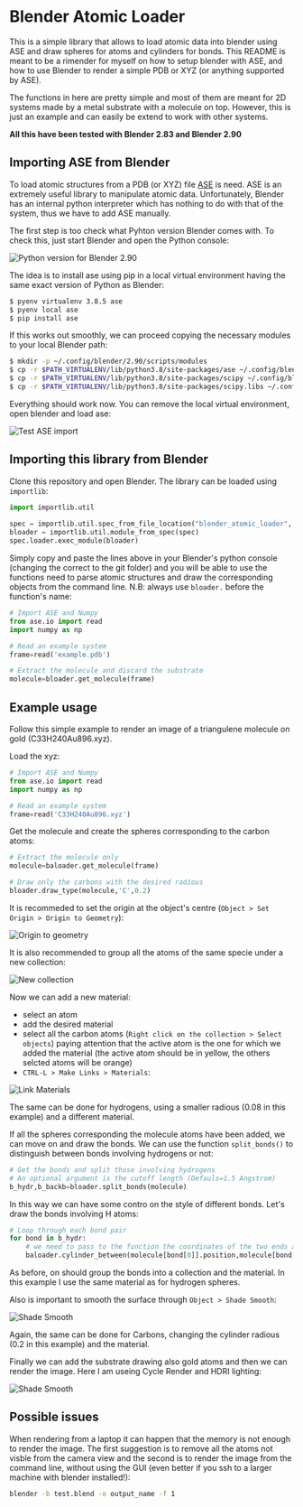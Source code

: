 # Blender Atomic Loader

This is a simple library that allows to load atomic data into blender using ASE and draw spheres for atoms and cylinders for bonds. This README is meant to be a rimender for myself on how to setup blender with ASE, and how to use Blender to render a simple PDB or XYZ (or anything supported by ASE). 

The functions in here are pretty simple and most of them are meant for 2D systems made by a metal substrate with a molecule on top. However, this is just an example and can easily be extend to work with other systems.

**All this have been tested with Blender 2.83 and Blender 2.90**

## Importing ASE from Blender

To load atomic structures from a PDB (or XYZ) file [ASE](https://wiki.fysik.dtu.dk/ase/) is need. ASE is an extremely useful library to manipulate atomic data. Unfortunately, Blender has an internal python interpreter which has nothing to do with that of the system, thus we have to add ASE manually.

The first step is too check what Pyhton version Blender comes with. To check this, just start Blender and open the Python console:

![Python version for Blender 2.90](.imgs_readme/python_version.png)

The idea is to install ase using pip in a local virtual environment having the same exact version of Python as Blender:

```bash
$ pyenv virtualenv 3.8.5 ase
$ pyenv local ase
$ pip install ase
```

If this works out smoothly, we can proceed copying the necessary modules to your local Blender path:


```bash
$ mkdir -p ~/.config/blender/2.90/scripts/modules
$ cp -r $PATH_VIRTUALENV/lib/python3.8/site-packages/ase ~/.config/blender/2.90/scripts/modules
$ cp -r $PATH_VIRTUALENV/lib/python3.8/site-packages/scipy ~/.config/blender/2.90/scripts/modules
$ cp -r $PATH_VIRTUALENV/lib/python3.8/site-packages/scipy.libs ~/.config/blender/2.90/scripts/modules
```

Everything should work now. You can remove the local virtual environment, open blender and load ase:

![Test ASE import](.imgs_readme/test_ase_import.png)

## Importing this library from Blender

Clone this repository and open Blender. The library can be loaded using `importlib`:

```python
import importlib.util
 
spec = importlib.util.spec_from_file_location("blender_atomic_loader", "$PATH_TO_Blender_atomic_loader/blender_atomic_loader.py")
bloader = importlib.util.module_from_spec(spec)
spec.loader.exec_module(bloader)
```

Simply copy and paste the lines above in your Blender's python console (changing the correct to the git folder) and you will be able to use the functions need to parse atomic structures and draw the corresponding objects from the command line. N.B: always use `bloader.` before the function's name:


```python
# Import ASE and Numpy
from ase.io import read
import numpy as np

# Read an example system
frame=read('example.pdb')

# Extract the molecule and discard the substrate
molecule=bloader.get_molecule(frame)
```

## Example usage

Follow this simple example to render an image of a triangulene molecule on gold (C33H240Au896.xyz).

Load the xyz:

```python
# Import ASE and Numpy
from ase.io import read
import numpy as np

# Read an example system
frame=read('C33H240Au896.xyz')
```

Get the molecule and create the spheres corresponding to the carbon atoms:

```python
# Extract the molecule only
molecule=baloader.get_molecule(frame)

# Draw only the carbons with the desired radious
bloader.draw_type(molecule,'C',0.2)
```

It is recommeded to set the origin at the object's centre (`Object > Set Origin > Origin to Geometry`):

![Origin to geometry](.imgs_readme/origin_to_geometry.png)

It is also recommended to group all the atoms of the same specie under a new collection:

![New collection](.imgs_readme/new_collection.png)

Now we can add a new material:

* select an atom
* add the desired material
* select all the carbon atoms (`Right click on the collection > Select objects`) paying attention that the active atom is the one for which we added the material (the active atom should be in yellow, the others selcted atoms will be orange)
* `CTRL-L > Make Links > Materials`:

![Link Materials](.imgs_readme/link_materials.png)

The same can be done for hydrogens, using a smaller radious (0.08 in this example) and a different material.

If all the spheres corresponding the molecule atoms have been added, we can move on and draw the bonds. We can use the function `split_bonds()` to distinguish between bonds involving hydrogens or not:

```python
# Get the bonds and split those involving hydrogens
# An optional argument is the cutoff length (Defauls=1.5 Angstrom) 
b_hydr,b_backb=bloader.split_bonds(molecule)
```

In this way we can have some contro on the style of different bonds. Let's draw the bonds involving H atoms:

```python
# Loop through each bond pair
for bond in b_hydr:
    # we need to pass to the function the coordinates of the two ends and the radious
    baloader.cylinder_between(molecule[bond[0]].position,molecule[bond[1]].position,0.11)
```

As before, on should group the bonds into a collection and the material. In this example I use the same material as for hydrogen spheres.

Also is important to smooth the surface through `Object > Shade Smooth`:

![Shade Smooth](.imgs_readme/shade_smooth.png)

Again, the same can be done for Carbons, changing the cylinder radious (0.2 in this example) and the material.

Finally we can add the substrate drawing also gold atoms and then we can render the image. Here I am useing Cycle Render and HDRI lighting:

![Shade Smooth](.imgs_readme/result.png)

## Possible issues

When rendering from a laptop it can happen that the memory is not enough to render the image. The first suggestion is to remove all the atoms not visble from the camera view and the second is to render the image from the command line, without using the GUI (even better if you ssh to a larger machine with blender installed!):

```bash
blender -b test.blend -o output_name -f 1
```
